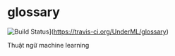 # glossary 
![Build Status](https://travis-ci.org/UnderML/glossary.svg?branch=master)](https://travis-ci.org/UnderML/glossary)

Thuật ngữ machine learning
